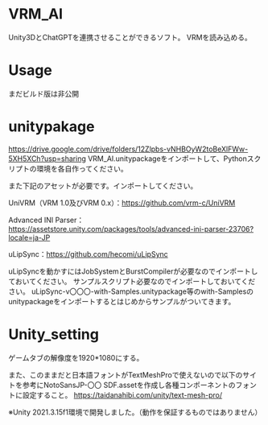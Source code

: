 # VRM_AI
Unity3DとChatGPTを連携させることができるソフト。
VRMを読み込める。

# Usage
まだビルド版は非公開

# unitypakage

https://drive.google.com/drive/folders/12Zlpbs-vNHBOyW2toBeXlFWw-5XH5XCh?usp=sharing
VRM_AI.unitypackageをインポートして、Pythonスクリプトの環境を各自作ってください。

また下記のアセットが必要です。インポートしてください。

UniVRM（VRM 1.0及びVRM 0.x）：https://github.com/vrm-c/UniVRM

Advanced INI Parser：https://assetstore.unity.com/packages/tools/advanced-ini-parser-23706?locale=ja-JP

uLipSync：https://github.com/hecomi/uLipSync

uLipSyncを動かすにはJobSystemとBurstCompilerが必要なのでインポートしておいてください。
サンプルスクリプト必要なのでインポートしておいてください。
uLipSync-v〇〇〇-with-Samples.unitypackage等のwith-Samplesのunitypackageをインポートするとはじめからサンプルがついてきます。

# Unity_setting
ゲームタブの解像度を1920*1080にする。

また、このままだと日本語フォントがTextMeshProで使えないので以下のサイトを参考にNotoSansJP-〇〇 SDF.assetを作成し各種コンポーネントのフォントに設定すること。
https://taidanahibi.com/unity/text-mesh-pro/

※Unity 2021.3.15f1環境で開発しました。（動作を保証するものではありません）
